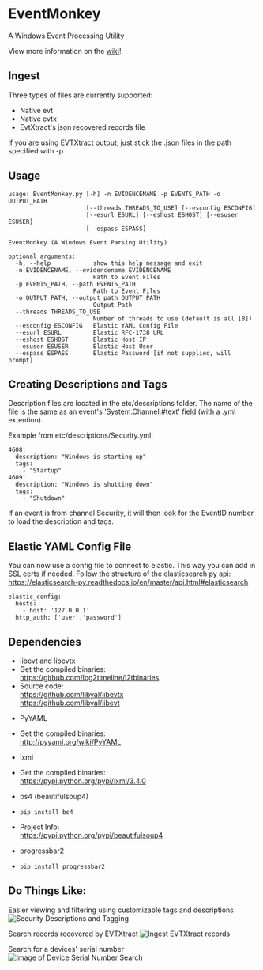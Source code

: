 # EventMonkey
A Windows Event Processing Utility

View more information on the [wiki](https://github.com/devgc/EventMonkey/wiki)!

## Ingest
Three types of files are currently supported:
- Native evt
- Native evtx
- EvtXtract's json recovered records file

If you are using [EVTXtract](https://github.com/williballenthin/EVTXtract) output, just stick the .json files in the path specified with -p

## Usage

```
usage: EventMonkey.py [-h] -n EVIDENCENAME -p EVENTS_PATH -o OUTPUT_PATH
                      [--threads THREADS_TO_USE] [--esconfig ESCONFIG]
                      [--esurl ESURL] [--eshost ESHOST] [--esuser ESUSER]
                      [--espass ESPASS]

EventMonkey (A Windows Event Parsing Utility)

optional arguments:
  -h, --help            show this help message and exit
  -n EVIDENCENAME, --evidencename EVIDENCENAME
                        Path to Event Files
  -p EVENTS_PATH, --path EVENTS_PATH
                        Path to Event Files
  -o OUTPUT_PATH, --output_path OUTPUT_PATH
                        Output Path
  --threads THREADS_TO_USE
                        Number of threads to use (default is all [8])
  --esconfig ESCONFIG   Elastic YAML Config File
  --esurl ESURL         Elastic RFC-1738 URL
  --eshost ESHOST       Elastic Host IP
  --esuser ESUSER       Elastic Host User
  --espass ESPASS       Elastic Password [if not supplied, will prompt]
```

## Creating Descriptions and Tags
Description files are located in the etc/descriptions folder. The name of the file is the same as an event's 'System.Channel.#text' field (with a .yml extention).

Example from etc/descriptions/Security.yml:
```
4608:
  description: "Windows is starting up"
  tags:
    - "Startup"
4609:
  description: "Windows is shutting down"
  tags: 
    - "Shutdown"
```

If an event is from channel Security, it will then look for the EventID number to load the description and tags.

## Elastic YAML Config File
You can now use a config file to connect to elastic. This way you can add in SSL certs if needed. Follow the structure of the elasticsearch py api: https://elasticsearch-py.readthedocs.io/en/master/api.html#elasticsearch

```
elastic_config:
  hosts:
    - host: '127.0.0.1'
  http_auth: ['user','password']
```

## Dependencies
* libevt and libevtx
 * Get the compiled binaries:<br/>
https://github.com/log2timeline/l2tbinaries
 * Source code:<br/>
https://github.com/libyal/libevtx<br/>
https://github.com/libyal/libevt<br/>

- PyYAML
 - Get the compiled binaries:<br/>
http://pyyaml.org/wiki/PyYAML

- lxml
 - Get the compiled binaries:<br/>
https://pypi.python.org/pypi/lxml/3.4.0

- bs4 (beautifulsoup4)
 - `pip install bs4`
 - Project Info:<br/>
https://pypi.python.org/pypi/beautifulsoup4

- progressbar2
 - `pip install progressbar2`

## Do Things Like:
Easier viewing and filtering using customizable tags and descriptions
![Security Descriptions and Tagging](https://github.com/devgc/EventMonkey/blob/master/examples/DescriptionsAndTags.png)

Search records recovered by EVTXtract
![Ingest EVTXtract records](https://github.com/devgc/EventMonkey/blob/master/examples/Ingest_EVTXtract_records.png)

Search for a devices' serial number
![Image of Device Serial Number Search](https://github.com/devgc/EventMonkey/blob/master/examples/SearchDeviceSerial.png)
